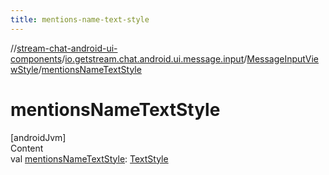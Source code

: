 ```yaml
---
title: mentions-name-text-style
---
```

//[stream-chat-android-ui-components](../../../index.md)/[io.getstream.chat.android.ui.message.input](../index.md)/[MessageInputViewStyle](index.md)/[mentionsNameTextStyle](mentionsNameTextStyle.md)



# mentionsNameTextStyle  
[androidJvm]  
Content  
val [mentionsNameTextStyle](mentionsNameTextStyle.md): [TextStyle](../../io.getstream.chat.android.ui.common.style/TextStyle/index.md)  




